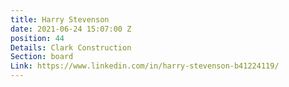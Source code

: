 ```yaml
---
title: Harry Stevenson
date: 2021-06-24 15:07:00 Z
position: 44
Details: Clark Construction
Section: board
Link: https://www.linkedin.com/in/harry-stevenson-b41224119/
---
```


